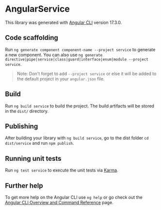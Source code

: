 # AngularService

This library was generated with [Angular CLI](https://github.com/angular/angular-cli) version 17.3.0.

## Code scaffolding

Run `ng generate component component-name --project service` to generate a new component. You can also use `ng generate directive|pipe|service|class|guard|interface|enum|module --project service`.
> Note: Don't forget to add `--project service` or else it will be added to the default project in your `angular.json` file.

## Build

Run `ng build service` to build the project. The build artifacts will be stored in the `dist/` directory.

## Publishing

After building your library with `ng build service`, go to the dist folder `cd dist/service` and run `npm publish`.

## Running unit tests

Run `ng test service` to execute the unit tests via [Karma](https://karma-runner.github.io).

## Further help

To get more help on the Angular CLI use `ng help` or go check out the [Angular CLI Overview and Command Reference](https://angular.io/cli) page.
